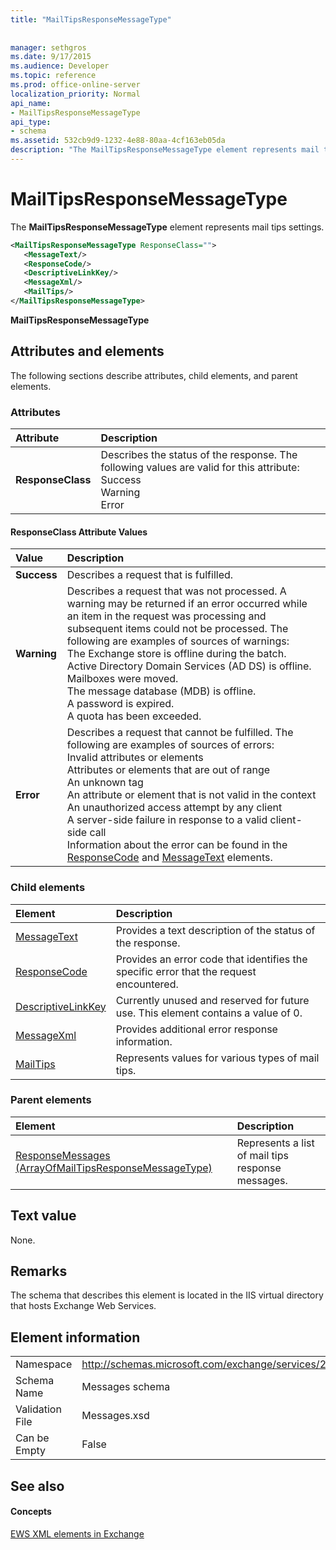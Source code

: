 ```yaml
---
title: "MailTipsResponseMessageType"
 
 
manager: sethgros
ms.date: 9/17/2015
ms.audience: Developer
ms.topic: reference
ms.prod: office-online-server
localization_priority: Normal
api_name:
- MailTipsResponseMessageType
api_type:
- schema
ms.assetid: 532cb9d9-1232-4e88-80aa-4cf163eb05da
description: "The MailTipsResponseMessageType element represents mail tips settings."
---
```


# MailTipsResponseMessageType

The **MailTipsResponseMessageType** element represents mail tips settings. 
  
```XML
<MailTipsResponseMessageType ResponseClass="">
   <MessageText/>
   <ResponseCode/>
   <DescriptiveLinkKey/>
   <MessageXml/>
   <MailTips/>
</MailTipsResponseMessageType>
```

 **MailTipsResponseMessageType**
## Attributes and elements

The following sections describe attributes, child elements, and parent elements.
  
### Attributes

|**Attribute**|**Description**|
|:-----|:-----|
|**ResponseClass** <br/> | Describes the status of the response. The following values are valid for this attribute:  <br/>  Success  <br/>  Warning  <br/>  Error  <br/> |
   
#### ResponseClass Attribute Values

|**Value**|**Description**|
|:-----|:-----|
|**Success** <br/> |Describes a request that is fulfilled.  <br/> |
|**Warning** <br/> | Describes a request that was not processed. A warning may be returned if an error occurred while an item in the request was processing and subsequent items could not be processed. The following are examples of sources of warnings:  <br/>  The Exchange store is offline during the batch.  <br/>  Active Directory Domain Services (AD DS) is offline.  <br/>  Mailboxes were moved.  <br/>  The message database (MDB) is offline.  <br/>  A password is expired.  <br/>  A quota has been exceeded.  <br/> |
|**Error** <br/> | Describes a request that cannot be fulfilled. The following are examples of sources of errors:  <br/>  Invalid attributes or elements  <br/>  Attributes or elements that are out of range  <br/>  An unknown tag  <br/>  An attribute or element that is not valid in the context  <br/>  An unauthorized access attempt by any client  <br/>  A server-side failure in response to a valid client-side call  <br/>  Information about the error can be found in the [ResponseCode](responsecode.md) and [MessageText](messagetext.md) elements.  <br/> |
   
### Child elements

|**Element**|**Description**|
|:-----|:-----|
|[MessageText](messagetext.md) <br/> |Provides a text description of the status of the response.  <br/> |
|[ResponseCode](responsecode.md) <br/> |Provides an error code that identifies the specific error that the request encountered.  <br/> |
|[DescriptiveLinkKey](descriptivelinkkey.md) <br/> |Currently unused and reserved for future use. This element contains a value of 0.  <br/> |
|[MessageXml](messagexml.md) <br/> |Provides additional error response information.  <br/> |
|[MailTips](mailtips.md) <br/> |Represents values for various types of mail tips.  <br/> |
   
### Parent elements

|**Element**|**Description**|
|:-----|:-----|
|[ResponseMessages (ArrayOfMailTipsResponseMessageType)](responsemessages-arrayofmailtipsresponsemessagetype.md) <br/> |Represents a list of mail tips response messages.  <br/> |
   
## Text value

None.
  
## Remarks

The schema that describes this element is located in the IIS virtual directory that hosts Exchange Web Services.
  
## Element information

|||
|:-----|:-----|
|Namespace  <br/> |http://schemas.microsoft.com/exchange/services/2006/messages  <br/> |
|Schema Name  <br/> |Messages schema  <br/> |
|Validation File  <br/> |Messages.xsd  <br/> |
|Can be Empty  <br/> |False  <br/> |
   
## See also

#### Concepts

[EWS XML elements in Exchange](ews-xml-elements-in-exchange.md)

